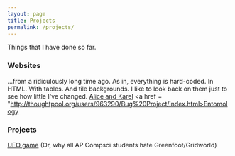 ```yaml
---
layout: page
title: Projects
permalink: /projects/
---
```


Things that I have done so far.

### Websites 
...from a ridiculously long time ago. 
As in, everything is hard-coded. In HTML. With tables. And tile backgrounds.
I like to look back on them just to see how little I've changed.
<a href = "http://thoughtpool.org/users/963290/Compsci/index.html">Alice and Karel</a>
<a href = "http://thoughtpool.org/users/963290/Bug%20Project/index.html>Entomology</a>

### Projects
<a href = "http://www.greenfoot.org/scenarios/10301">UFO game</a> (Or, why all AP Compsci students hate Greenfoot/Gridworld)

